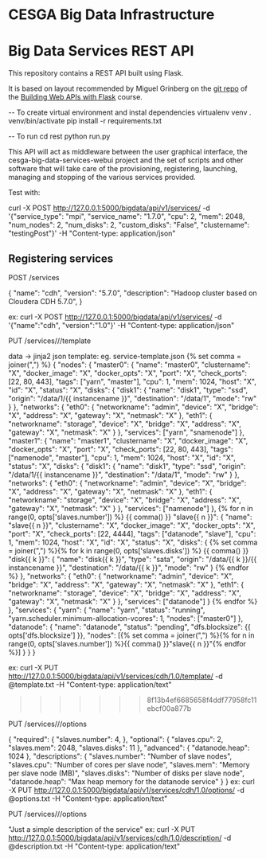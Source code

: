 CESGA Big Data Infrastructure
=======================

Big Data Services REST API
=======================

This repository contains a REST API built using Flask.

It is based on layout recommended by Miguel Grinberg on the 
[git repo](https://github.com/miguelgrinberg/oreilly-flask-apis-video.git)
of the [Building Web APIs with Flask](http://bit.ly/flaskapi) course.


-- To create virtual environment and instal dependencies
virtualenv venv
. venv/bin/activate
pip install -r requirements.txt

-- To run
cd rest
python run.py


This API will act as middleware between the user graphical interface, the cesga-big-data-services-webui project and the set of scripts and other software that will take care of the provisioning, registering, launching, managing and stopping of the various services provided.

Test with:

curl -X POST http://127.0.0.1:5000/bigdata/api/v1/services/ -d '{"service_type": "mpi", "service_name": "1.7.0", "cpu": 2, "mem": 2048, "num_nodes": 2, "num_disks": 2, "custom_disks": "False", "clustername": "testingPost"}' -H "Content-type: application/json"



Registering services
--------------------
POST /services

  {
    "name": "cdh",
    "version": "5.7.0",
    "description": "Hadoop cluster based on Cloudera CDH 5.7.0",
  }

ex:
curl -X POST http://127.0.0.1:5000/bigdata/api/v1/services/ -d '{"name":"cdh", "version":"1.0"}' -H "Content-type: application/json"


PUT /services/<name>/<version>/template

  data -> jinja2 json template: eg. service-template.json
  {% set comma = joiner(",") %}
    {
    "nodes": {
        "master0": {
            "name": "master0", "clustername": "X",
            "docker_image": "X", "docker_opts": "X",
            "port": "X", "check_ports": [22, 80, 443], "tags": ["yarn", "master"],
            "cpu": 1, "mem": 1024,
            "host": "X", "id": "X", "status": "X",
            "disks": {
                "disk1": {
                    "name": "disk1", "type": "ssd",
                    "origin": "/data/1/{{ instancename }}",
                    "destination": "/data/1", "mode": "rw"
                }
            },
            "networks": {
                "eth0": {
                    "networkname": "admin", "device": "X", "bridge": "X",
                    "address": "X", "gateway": "X", "netmask": "X"
                },
                "eth1": {
                    "networkname": "storage", "device": "X", "bridge": "X",
                    "address": "X", "gateway": "X", "netmask": "X"
                }
            },
            "services": ["yarn", "snamenode"]
        },
        "master1": {
            "name": "master1", "clustername": "X",
            "docker_image": "X", "docker_opts": "X",
            "port": "X", "check_ports": [22, 80, 443], "tags": ["namenode", "master"],
            "cpu": 1, "mem": 1024,
            "host": "X", "id": "X", "status": "X",
            "disks": {
                "disk1": {
                    "name": "disk1", "type": "ssd",
                    "origin": "/data/1/{{ instancename }}",
                    "destination": "/data/1", "mode": "rw"
                }
            },
            "networks": {
                "eth0": {
                    "networkname": "admin", "device": "X", "bridge": "X",
                    "address": "X", "gateway": "X", "netmask": "X"
                },
                "eth1": {
                    "networkname": "storage", "device": "X", "bridge": "X",
                    "address": "X", "gateway": "X", "netmask": "X"
                }
            },
            "services": ["namenode"]
        },
    {% for n in range(0, opts['slaves.number']) %}
        {{ comma() }} "slave{{ n }}": {
            "name": "slave{{ n }}", "clustername": "X",
            "docker_image": "X", "docker_opts": "X",
            "port": "X", "check_ports": [22, 4444], "tags": ["datanode", "slave"],
            "cpu": 1, "mem": 1024,
            "host": "X", "id": "X", "status": "X",
            "disks": { {% set comma = joiner(",") %}{% for k in range(0, opts['slaves.disks']) %}
                {{ comma() }} "disk{{ k }}": {
                    "name": "disk{{ k }}", "type": "sata",
                    "origin": "/data/{{ k }}/{{ instancename }}",
                    "destination": "/data/{{ k }}", "mode": "rw"
                } {% endfor %}
            },
            "networks": {
                "eth0": {
                    "networkname": "admin", "device": "X", "bridge": "X",
                    "address": "X", "gateway": "X", "netmask": "X"
                },
                "eth1": {
                    "networkname": "storage", "device": "X", "bridge": "X",
                    "address": "X", "gateway": "X", "netmask": "X"
                }
            },
            "services": ["datanode"]
        }
    {% endfor %}
    },
    "services": {
        "yarn": {
            "name": "yarn",
            "status": "running",
            "yarn.scheduler.minimum-allocation-vcores": 1,
            "nodes": ["master0"]
        },
        "datanode": {
            "name": "datanode",
            "status": "pending",
            "dfs.blocksize": {{ opts['dfs.blocksize'] }},
            "nodes": [{% set comma = joiner(",") %}{% for n in range(0, opts['slaves.number']) %}{{ comma() }}"slave{{ n }}"{% endfor %}]
        }
    }
    }

ex:
curl -X PUT http://127.0.0.1:5000/bigdata/api/v1/services/cdh/1.0/template/ -d @template.txt -H "Content-type: application/text"

>>>>>>> 8f13b4ef6685658f4ddf77958fc11ebcf00a877b

PUT /services/<name>/<version>/options

  {
    "required": {
        "slaves.number": 4,
    },
    "optional": {
        "slaves.cpu": 2,
        "slaves.mem": 2048,
        "slaves.disks": 11
    },
    "advanced": {
        "datanode.heap": 1024
    },
    "descriptions": {
        "slaves.number": "Number of slave nodes",
        "slaves.cpu": "Number of cores per slave node",
        "slaves.mem": "Memory per slave node (MB)",
        "slaves.disks": "Number of disks per slave node",
        "datanode.heap": "Max heap memory for the datanode service"
    }
  }
ex:
curl -X PUT http://127.0.0.1:5000/bigdata/api/v1/services/cdh/1.0/options/ -d @options.txt -H "Content-type: application/text"

PUT /services/<name>/<version>/options

  "Just a simple description of the service"
ex:
curl -X PUT http://127.0.0.1:5000/bigdata/api/v1/services/cdh/1.0/description/ -d @description.txt -H "Content-type: application/text"

